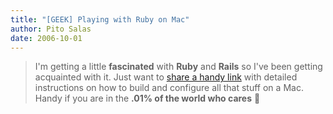 ```yaml
---
title: "[GEEK] Playing with Ruby on Mac"
author: Pito Salas
date: 2006-10-01
---
```



>
> I'm getting a little **fascinated** with **Ruby** and **Rails** so I've been
> getting acquainted with it. Just want to [share a handy
> link](<http://hivelogic.com/articles/2005/12/01/ruby_rails_lighttpd_mysql_tiger>)
> with detailed instructions on how to build and configure all that stuff on a
> Mac. Handy if you are in the **.01% of the world who cares** 🙂


